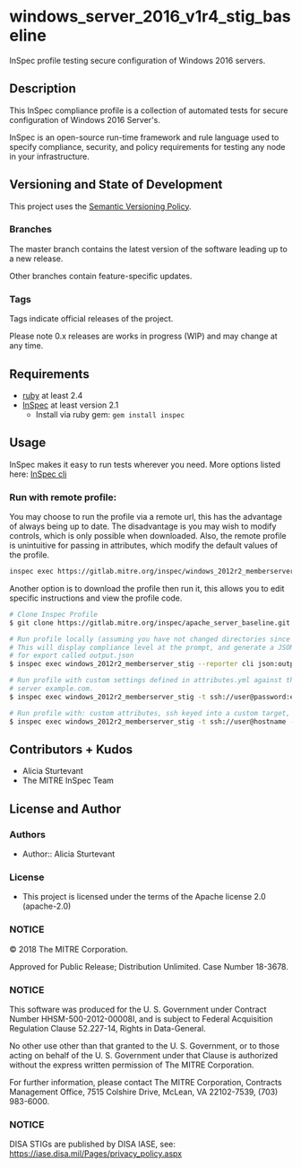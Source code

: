 # windows_server_2016_v1r4_stig_baseline

InSpec profile testing secure configuration of Windows 2016 servers.

## Description

This InSpec compliance profile is a collection of automated tests for secure configuration of Windows 2016 Server's.

InSpec is an open-source run-time framework and rule language used to specify compliance, security, and policy requirements for testing any node in your infrastructure.

## Versioning and State of Development
This project uses the [Semantic Versioning Policy](https://semver.org/). 

### Branches
The master branch contains the latest version of the software leading up to a new release. 

Other branches contain feature-specific updates. 

### Tags
Tags indicate official releases of the project.

Please note 0.x releases are works in progress (WIP) and may change at any time.   

## Requirements

- [ruby](https://www.ruby-lang.org/en/) at least 2.4
- [InSpec](http://inspec.io/) at least version 2.1
    - Install via ruby gem: `gem install inspec`

## Usage
InSpec makes it easy to run tests wherever you need. More options listed here: [InSpec cli](http://inspec.io/docs/reference/cli/)

### Run with remote profile:
You may choose to run the profile via a remote url, this has the advantage of always being up to date.
The disadvantage is you may wish to modify controls, which is only possible when downloaded.
Also, the remote profile is unintuitive for passing in attributes, which modify the default values of the profile.
``` bash
inspec exec https://gitlab.mitre.org/inspec/windows_2012r2_memberserver_stig/repository/master/archive.tar.gz
```

Another option is to download the profile then run it, this allows you to edit specific instructions and view the profile code.
``` bash
# Clone Inspec Profile
$ git clone https://gitlab.mitre.org/inspec/apache_server_baseline.git

# Run profile locally (assuming you have not changed directories since cloning)
# This will display compliance level at the prompt, and generate a JSON file 
# for export called output.json
$ inspec exec windows_2012r2_memberserver_stig --reporter cli json:output.json

# Run profile with custom settings defined in attributes.yml against the target 
# server example.com. 
$ inspec exec windows_2012r2_memberserver_stig -t ssh://user@password:example.com --attrs attributes.yml --reporter cli json:output.json

# Run profile with: custom attributes, ssh keyed into a custom target, and sudo.
$ inspec exec windows_2012r2_memberserver_stig -t ssh://user@hostname -i /path/to/key --sudo --attrs attributes.yml --reporter cli json:output.json
```


## Contributors + Kudos

- Alicia Sturtevant
- The MITRE InSpec Team

## License and Author

### Authors

- Author:: Alicia Sturtevant

### License 

* This project is licensed under the terms of the Apache license 2.0 (apache-2.0)

### NOTICE

© 2018 The MITRE Corporation.  

Approved for Public Release; Distribution Unlimited. Case Number 18-3678.  

### NOTICE 

This software was produced for the U. S. Government under Contract Number HHSM-500-2012-00008I, and is subject to Federal Acquisition Regulation Clause 52.227-14, Rights in Data-General.  

No other use other than that granted to the U. S. Government, or to those acting on behalf of the U. S. Government under that Clause is authorized without the express written permission of The MITRE Corporation.  

For further information, please contact The MITRE Corporation, Contracts Management Office, 7515 Colshire Drive, McLean, VA  22102-7539, (703) 983-6000.  

### NOTICE

DISA STIGs are published by DISA IASE, see: https://iase.disa.mil/Pages/privacy_policy.aspx   
